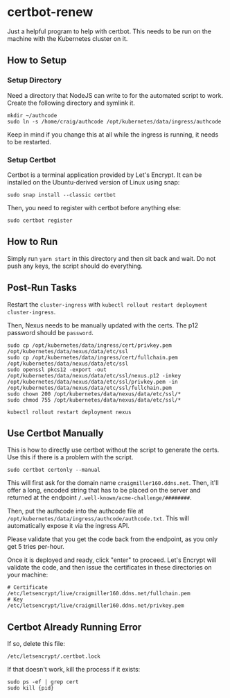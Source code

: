 # certbot-renew

Just a helpful program to help with certbot. This needs to be run on the machine with the Kubernetes cluster on it.

## How to Setup

### Setup Directory

Need a directory that NodeJS can write to for the automated script to work. Create the following directory and symlink it.

```
mkdir ~/authcode
sudo ln -s /home/craig/authcode /opt/kubernetes/data/ingress/authcode
```

Keep in mind if you change this at all while the ingress is running, it needs to be restarted.

### Setup Certbot

Certbot is a terminal application provided by Let's Encrypt. It can be installed on the Ubuntu-derived version of Linux using snap:

```
sudo snap install --classic certbot
```

Then, you need to register with certbot before anything else:

```
sudo certbot register
```

## How to Run

Simply run `yarn start` in this directory and then sit back and wait. Do not push any keys, the script should do everything.

## Post-Run Tasks

Restart the `cluster-ingress` with `kubectl rollout restart deployment cluster-ingress`.

Then, Nexus needs to be manually updated with the certs. The p12 password should be `password`.

```
sudo cp /opt/kubernetes/data/ingress/cert/privkey.pem /opt/kubernetes/data/nexus/data/etc/ssl
sudo cp /opt/kubernetes/data/ingress/cert/fullchain.pem /opt/kubernetes/data/nexus/data/etc/ssl
sudo openssl pkcs12 -export -out /opt/kubernetes/data/nexus/data/etc/ssl/nexus.p12 -inkey /opt/kubernetes/data/nexus/data/etc/ssl/privkey.pem -in /opt/kubernetes/data/nexus/data/etc/ssl/fullchain.pem
sudo chown 200 /opt/kubernetes/data/nexus/data/etc/ssl/*
sudo chmod 755 /opt/kubernetes/data/nexus/data/etc/ssl/*

kubectl rollout restart deployment nexus
```

## Use Certbot Manually

This is how to directly use certbot without the script to generate the certs. Use this if there is a problem with the script.

```
sudo certbot certonly --manual
```

This will first ask for the domain name `craigmiller160.ddns.net`. Then, it'll offer a long, encoded string that has to be placed on the server and returned at the endpoint `/.well-known/acme-challenge/########`.

Then, put the authcode into the authcode file at `/opt/kubernetes/data/ingress/authcode/authcode.txt`. This will automatically expose it via the ingress API.

Please validate that you get the code back from the endpoint, as you only get 5 tries per-hour.

Once it is deployed and ready, click "enter" to proceed. Let's Encrypt will validate the code, and then issue the certificates in these directories on your machine:

```
# Certificate
/etc/letsencrypt/live/craigmiller160.ddns.net/fullchain.pem
# Key
/etc/letsencrypt/live/craigmiller160.ddns.net/privkey.pem
```

## Certbot Already Running Error

If so, delete this file:

```
/etc/letsencrypt/.certbot.lock
```

If that doesn't work, kill the process if it exists:

```
sudo ps -ef | grep cert
sudo kill {pid}
```